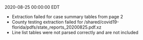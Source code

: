 2020-08-25 00:00:00 EDT


- Extraction failed for case summary tables from page 2
- County testing extraction failed for /shared/covid19-florida/pdfs/state_reports_20200825.pdf.xz
- Line list tables were not parsed correctly and are not included
